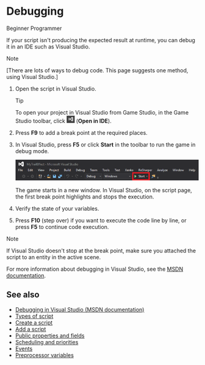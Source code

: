 # Debugging

<span class="label label-doc-level">Beginner</span>
<span class="label label-doc-audience">Programmer</span>

If your script isn't producing the expected result at runtime, you can debug it in an IDE such as Visual Studio.

>[!Note]
>[There are lots of ways to debug code. This page suggests one method, using Visual Studio.]

1. Open the script in Visual Studio.

    >[!Tip]
    >To open your project in Visual Studio from Game Studio, in the Game Studio toolbar, click ![Open in IDE](media/launch-your-game-ide-icon.png) (**Open in IDE**).

2. Press **F9** to add a break point at the required places.

3. In Visual Studio, press **F5** or click **Start** in the toolbar to run the game in debug mode.

   ![Visual Studio Start button](media/visual-studio-start-button.png)

   The game starts in a new window. In Visual Studio, on the script page, the first break point highlights and stops the execution.
   
4. Verify the state of your variables.

5. Press **F10** (step over) if you want to execute the code line by line, or press **F5** to continue code execution.

> [!Note]
> If Visual Studio doesn't stop at the break point, make sure you attached the script to an entity in the active scene.

For more information about debugging in Visual Studio, see the [MSDN documentation](https://msdn.microsoft.com/en-us/library/sc65sadd.aspx).

## See also

* [Debugging in Visual Studio (MSDN documentation)](https://msdn.microsoft.com/en-us/library/sc65sadd.aspx)
* [Types of script](types-of-script.md)
* [Create a script](create-a-script.md)
* [Add a script](add-a-script.md)
* [Public properties and fields](public-properties-and-fields.md)
* [Scheduling and priorities](scheduling-and-priorities.md)
* [Events](events.md)
* [Preprocessor variables](preprocessor-variables.md)